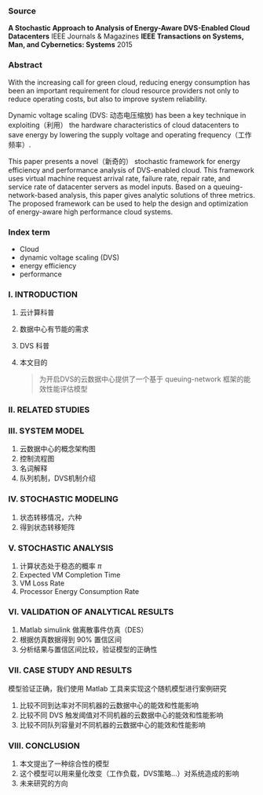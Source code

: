 ### Source

**A Stochastic Approach to Analysis of Energy-Aware DVS-Enabled Cloud Datacenters**
IEEE Journals & Magazines
**IEEE Transactions on Systems, Man, and Cybernetics: Systems**
2015

### Abstract

With the increasing call for green cloud, reducing energy consumption has been an important requirement for cloud resource providers not only to reduce operating costs, but also to improve system reliability. 

Dynamic voltage scaling (DVS: 动态电压缩放) has been a key technique in exploiting（利用） the hardware characteristics of cloud datacenters to save energy by lowering the supply voltage and operating frequency（工作频率）. 

This paper presents a novel（新奇的） stochastic framework for energy efficiency and performance analysis of DVS-enabled cloud. This framework uses virtual machine request arrival rate, failure rate, repair rate, and service rate of datacenter servers as model inputs. Based on a queuing-network-based analysis, this paper gives analytic solutions of three metrics. The proposed framework can be used to help the design and optimization of energy-aware high performance cloud systems.

### Index term

* Cloud
* dynamic voltage scaling (DVS)
* energy efficiency
* performance

### I. INTRODUCTION

1. 云计算科普

2. 数据中心有节能的需求

3. DVS 科普

4. 本文目的

   > 为开启DVS的云数据中心提供了一个基于 queuing-network 框架的能效性能评估模型

### II. RELATED STUDIES

### III. SYSTEM MODEL

1. 云数据中心的概念架构图
2. 控制流程图
3. 名词解释
4. 队列机制，DVS机制介绍

### IV. STOCHASTIC MODELING

1. 状态转移情况，六种
2. 得到状态转移矩阵

### V. STOCHASTIC ANALYSIS

1. 计算状态处于稳态的概率$\ \pi$
2. Expected VM Completion Time
3. VM Loss Rate
4. Processor Energy Consumption Rate

### VI. VALIDATION OF ANALYTICAL RESULTS

1. Matlab simulink 做离散事件仿真（DES）
2. 根据仿真数据得到 90% 置信区间
3. 分析结果与置信区间比较，验证模型的正确性

### VII. CASE STUDY AND RESULTS

模型验证正确，我们使用 Matlab 工具来实现这个随机模型进行案例研究

1. 比较不同到达率对不同机器的云数据中心的能效和性能影响
2. 比较不同 DVS 触发阈值对不同机器的云数据中心的能效和性能影响
3. 比较不同队列容量对不同机器的云数据中心的能效和性能影响

### VIII. CONCLUSION

1. 本文提出了一种综合性的模型
2. 这个模型可以用来量化改变（工作负载，DVS策略...）对系统造成的影响
3. 未来研究的方向





